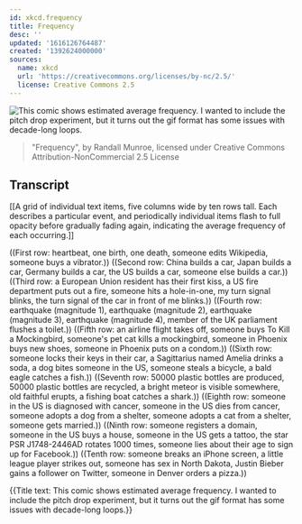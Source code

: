 ```yaml
---
id: xkcd.frequency
title: Frequency
desc: ''
updated: '1616126764487'
created: '1392624000000'
sources:
  name: xkcd
  url: 'https://creativecommons.org/licenses/by-nc/2.5/'
  license: Creative Commons 2.5
---
```

![This comic shows estimated average frequency. I wanted to include the pitch drop experiment, but it turns out the gif format has some issues with decade-long loops.](https://imgs.xkcd.com/comics/frequency.png)
> "Frequency", by Randall Munroe, licensed under Creative Commons Attribution-NonCommercial 2.5 License

## Transcript
[[A grid of individual text items, five columns wide by ten rows tall. Each describes a particular event, and periodically individual items flash to full opacity before gradually fading again, indicating the average frequency of each occurring.]]

((First row: heartbeat, one birth, one death, someone edits Wikipedia, someone buys a vibrator.))
((Second row: China builds a car, Japan builds a car, Germany builds a car, the US builds a car, someone else builds a car.))
((Third row: a European Union resident has their first kiss, a US fire department puts out a fire, someone hits a hole-in-one, my turn signal blinks, the turn signal of the car in front of me blinks.))
((Fourth row: earthquake (magnitude 1), earthquake (magnitude 2), earthquake (magnitude 3), earthquake (magnitude 4), member of the UK parliament flushes a toilet.))
((Fifth row: an airline flight takes off, someone buys To Kill a Mockingbird, someone's pet cat kills a mockingbird, someone in Phoenix buys new shoes, someone in Phoenix puts on a condom.))
((Sixth row: someone locks their keys in their car, a Sagittarius named Amelia drinks a soda, a dog bites someone in the US, someone steals a bicycle, a bald eagle catches a fish.))
((Seventh row: 50000 plastic bottles are produced, 50000 plastic bottles are recycled, a bright meteor is visible somewhere, old faithful erupts, a fishing boat catches a shark.))
((Eighth row: someone in the US is diagnosed with cancer, someone in the US dies from cancer, someone adopts a dog from a shelter, someone adopts a cat from a shelter, someone gets married.))
((Ninth row: someone registers a domain, someone in the US buys a house, someone in the US gets a tattoo, the star PSR J1748-2446AD rotates 1000 times, someone lies about their age to sign up for Facebook.))
((Tenth row: someone breaks an iPhone screen, a little league player strikes out, someone has sex in North Dakota, Justin Bieber gains a follower on Twitter, someone in Denver orders a pizza.))

{{Title text: This comic shows estimated average frequency. I wanted to include the pitch drop experiment, but it turns out the gif format has some issues with decade-long loops.}}
